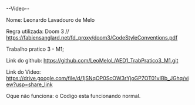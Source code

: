--Video--

Nome: Leonardo Lavadouro de Melo

Regra utilizada: Doom 3 // https://fabiensanglard.net/fd_proxy/doom3/CodeStyleConventions.pdf

Trabalho pratico 3 - M1;

Link do github: https://github.com/LeoMeloL/AED1_TrabPratico3_M1.git

Link do Video: https://drive.google.com/file/d/1jSNqOP0ScOW3rYjoGP7OT01vIBb_JGhq/view?usp=share_link

Oque não funciona: o Codigo esta funcionando normal.

